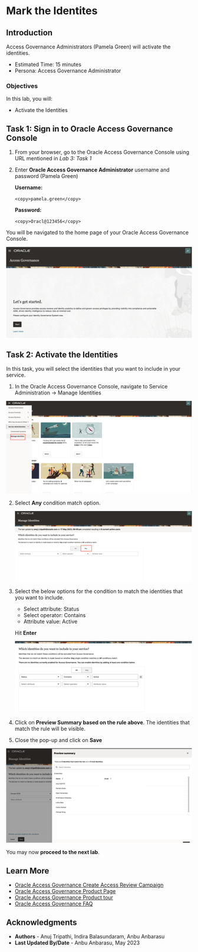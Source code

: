 # Mark the Identites

## Introduction

Access Governance Administrators (Pamela Green) will activate the identities.

* Estimated Time: 15 minutes
* Persona: Access Governance Administrator 

### Objectives

In this lab, you will:
* Activate the Identities

## Task 1: Sign in to Oracle Access Governance Console

1. From your browser, go to the Oracle Access Governance Console using URL mentioned in *Lab 3: Task 1* 


2. Enter **Oracle Access Governance Administrator** username and password (Pamela Green)

    **Username:**
    ```
    <copy>pamela.green</copy>
    ```

    **Password:**
    ```
    <copy>Oracl@123456</copy>
    ```


  You will be navigated to the home page of your Oracle Access Governance Console.


  ![Access Governance Homepage](images/ag-homepage.png)

## Task 2: Activate the Identities

In this task, you will select the identities that you want to include in your service.

1. In the Oracle Access Governance Console, navigate to Service Administration -> Manage Identities

  ![Navigate Manage Identities](images/navigate-manage-identities.png)

2. Select **Any** condition match option.

   ![Manage Identities page](images/select-any.png)

3. Select the below options for the condition to match the identities that you want to include. 

      *  Select attribute: Status
      * Select operator: Contains 
      * Attribute value: Active
    
    Hit **Enter**

      ![Manage Identities page](images/status-rule.png)

4. Click on **Preview Summary based on the rule above**. The identities that match the rule will be visible. 

5. Close the pop-up and click on **Save**

  ![Manage Identities page](images/identities-user.png)


  You may now **proceed to the next lab**. 

## Learn More

* [Oracle Access Governance Create Access Review Campaign](https://docs.oracle.com/en/cloud/paas/access-governance/pdapg/index.html)
* [Oracle Access Governance Product Page](https://www.oracle.com/security/cloud-security/access-governance/)
* [Oracle Access Governance Product tour](https://www.oracle.com/webfolder/s/quicktours/paas/pt-sec-access-governance/index.html)
* [Oracle Access Governance FAQ](https://www.oracle.com/security/cloud-security/access-governance/faq/)

## Acknowledgments
* **Authors** - Anuj Tripathi, Indira Balasundaram, Anbu Anbarasu 
* **Last Updated By/Date** - Anbu Anbarasu, May 2023
